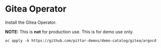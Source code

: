 # Gitea Operator

Install the Gitea Operator.

**NOTE:** This is **not** for production use.  This is for demo use only.

```
oc apply -k https://github.com/pittar-demos/demo-catalog/gitea/argocd
```
    